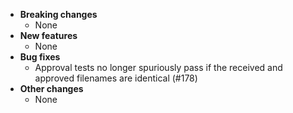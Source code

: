 <!-- See the [v.x.y.z milestone](https://github.com/approvals/ApprovalTests.cpp/milestone/__MILESTONE_NUMBER__?closed=1) for the full list of changes. -->

* **Breaking changes**
    * None
* **New features**
    * None
* **Bug fixes**
  * Approval tests no longer spuriously pass if the received and approved filenames are identical (#178)
* **Other changes**
    * None
